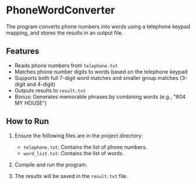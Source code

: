 # PhoneWordConverter

The program converts phone numbers into words using a telephone keypad mapping, and stores the results in an output file.

## Features

- Reads phone numbers from `telephone.txt`
- Matches phone number digits to words based on the telephone keypad
- Supports both full 7-digit word matches and smaller group matches (3-digit and 4-digit)
- Outputs results to `result.txt`
- Bonus: Generates memorable phrases by combining words (e.g., "604 MY HOUSE")

## How to Run

1. Ensure the following files are in the project directory:
   - `telephone.txt`: Contains the list of phone numbers.
   - `word_list.txt`: Contains the list of words.

2. Compile and run the program.

3. The results will be saved in the `result.txt` file.
